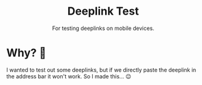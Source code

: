 <h1 align="center">Deeplink Test</h1>
<p align="center">For testing deeplinks on mobile devices.</p>

# Why? 🤔
I wanted to test out some deeplinks, but if we directly paste the deeplink in the address bar it won't work. So I made this... 😉
